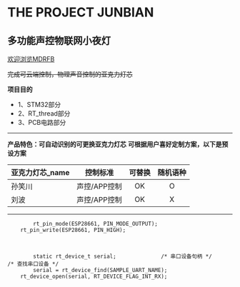 # THE PROJECT JUNBIAN
## 多功能声控物联网小夜灯
[欢迎浏览MDRFB](https://www.mdrfb.com)

~~完成可云端控制，物理声音控制的亚克力灯芯~~

__项目目的__
-  1、STM32部分
- 2、RT_thread部分
-  3、PCB电路部分
---

__产品特色：可自动识别的可更换亚克力灯芯__
__可根据用户喜好定制方案，以下是预设方案__

|亚克力灯芯_name|控制标准    |可替换|随机语种|
|--------------|:---------:|:----:|:-----:|
|孙笑川        |声控/APP控制|OK   |O       |
|刘波          |声控/APP控制|OK   |X       |




---

```
        rt_pin_mode(ESP28661, PIN_MODE_OUTPUT);
	rt_pin_write(ESP28661, PIN_HIGH);
	
	

        static rt_device_t serial;              /* 串口设备句柄 */    
/* 查找串口设备 */
        serial = rt_device_find(SAMPLE_UART_NAME);
	rt_device_open(serial, RT_DEVICE_FLAG_INT_RX);	
```
